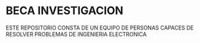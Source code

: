 # BECA INVESTIGACION
ESTE REPOSITORIO CONSTA DE UN EQUIPO DE PERSONAS CAPACES DE RESOLVER PROBLEMAS DE INGENIERIA ELECTRONICA
